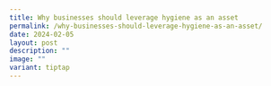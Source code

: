 ```yaml
---
title: Why businesses should leverage hygiene as an asset
permalink: /why-businesses-should-leverage-hygiene-as-an-asset/
date: 2024-02-05
layout: post
description: ""
image: ""
variant: tiptap
---
```


